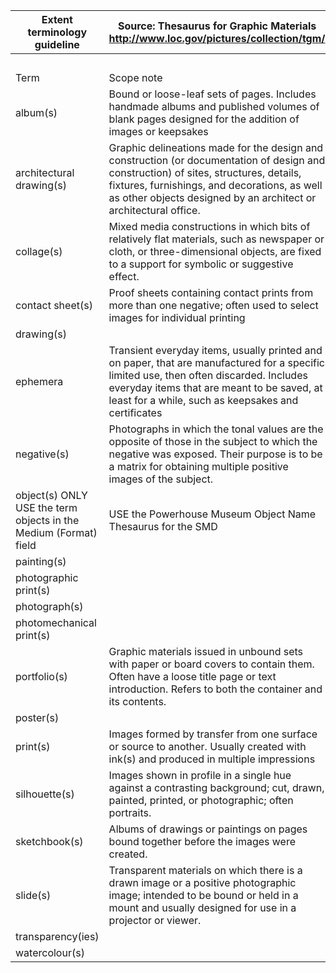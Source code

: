 Extent   terminology guideline | Source:   Thesaurus for Graphic Materials   http://www.loc.gov/pictures/collection/tgm/
-- | --
  |  
Term | Scope note
album(s) | Bound or   loose-leaf sets of pages. Includes handmade albums and published volumes of   blank pages designed for the addition of images or keepsakes
architectural drawing(s) | Graphic   delineations made for the design and construction (or documentation of design   and construction) of sites, structures, details, fixtures, furnishings, and   decorations, as well as other objects designed by an architect or   architectural office.
collage(s) | Mixed   media constructions in which bits of relatively flat materials, such as   newspaper or cloth, or three-dimensional objects, are fixed to a support for   symbolic or suggestive effect.
contact sheet(s) | Proof   sheets containing contact prints from more than one negative; often used to   select images for individual printing
drawing(s) |  
ephemera | Transient   everyday items, usually printed and on paper, that are manufactured for a   specific limited use, then often discarded. Includes everyday items that are   meant to be saved, at least for a while, such as keepsakes and certificates
negative(s) | Photographs   in which the tonal values are the opposite of those in the subject to which   the negative was exposed. Their purpose is to be a matrix for obtaining   multiple positive images of the subject.
object(s) ONLY USE the term objects in the Medium (Format)   field | USE   the Powerhouse Museum     Object Name Thesaurus for the SMD
painting(s) |  
photographic print(s) |  
photograph(s) |  
photomechanical print(s) |  
portfolio(s) | Graphic   materials issued in unbound sets with paper or board covers to contain them.   Often have a loose title page or text introduction. Refers to both the   container and its contents.
poster(s) |  
print(s) | Images   formed by transfer from one surface or source to another. Usually created   with ink(s) and produced in multiple impressions
silhouette(s) | Images   shown in profile in a single hue against a contrasting background; cut,   drawn, painted, printed, or photographic; often portraits.
sketchbook(s) | Albums   of drawings or paintings on pages bound together before the images were   created.
slide(s) | Transparent   materials on which there is a drawn image or a positive photographic image;   intended to be bound or held in a mount and usually designed for use in a   projector or viewer.
transparency(ies) |  
watercolour(s) |  

